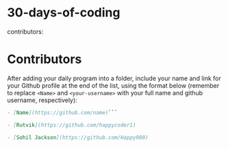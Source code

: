# 30-days-of-coding

contributors:

# Contributors

After adding your daily program into a folder, include your name and link for your Github profile at the end of the list, using the format below (remember to replace `<Name>` and `<your-username>` with your full name and github username, respectively):

```markdown
- [Name](https://github.com/name)```

- [Rutvik](https://github.com/happycoder1)

- [Sohil Jackson](https://github.com/Happy980)
